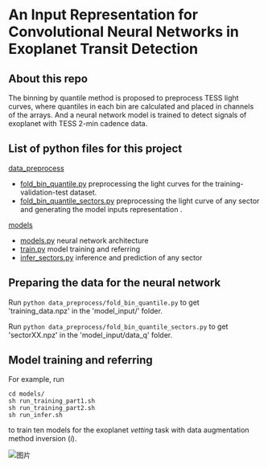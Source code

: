 # An Input Representation for Convolutional Neural Networks in Exoplanet Transit Detection

## About this repo
The binning by quantile method is proposed to preprocess TESS light curves, where quantiles in each bin are calculated and placed in channels of the arrays. And a neural network model is trained to detect signals of exoplanet with TESS 2-min cadence data.

## List of python files for this project
[data_preprocess](data_preprocess/)
- [fold_bin_quantile.py](data_preprocess/fold_bin_quantile.py) preprocessing the light curves for the training-validation-test dataset.
- [fold_bin_quantile_sectors.py](data_preprocess/fold_bin_quantile_sectors.py) preprocessing the light curve of any sector and generating the model inputs representation .

[models](models/)
- [models.py](models/models.py) neural network architecture
- [train.py](models/train.py) model training and referring 
- [infer_sectors.py](models/infer_sectors.py) inference and prediction of any sector

## Preparing the data for the neural network
Run ```python data_preprocess/fold_bin_quantile.py``` to get 'training_data.npz' in the 'model_input/' folder.

Run ```python data_preprocess/fold_bin_quantile_sectors.py``` to get 'sectorXX.npz' in the 'model_input/data_q' folder.

## Model training and referring
For example, run
```
cd models/
sh run_training_part1.sh
sh run_training_part2.sh
sh run_infer.sh
```
to train ten models for the exoplanet *vetting* task with data augmentation method inversion (*i*).

![图片](https://user-images.githubusercontent.com/79409336/133979691-bc18c9ff-ce72-473c-97e1-638d396c6b58.png)
